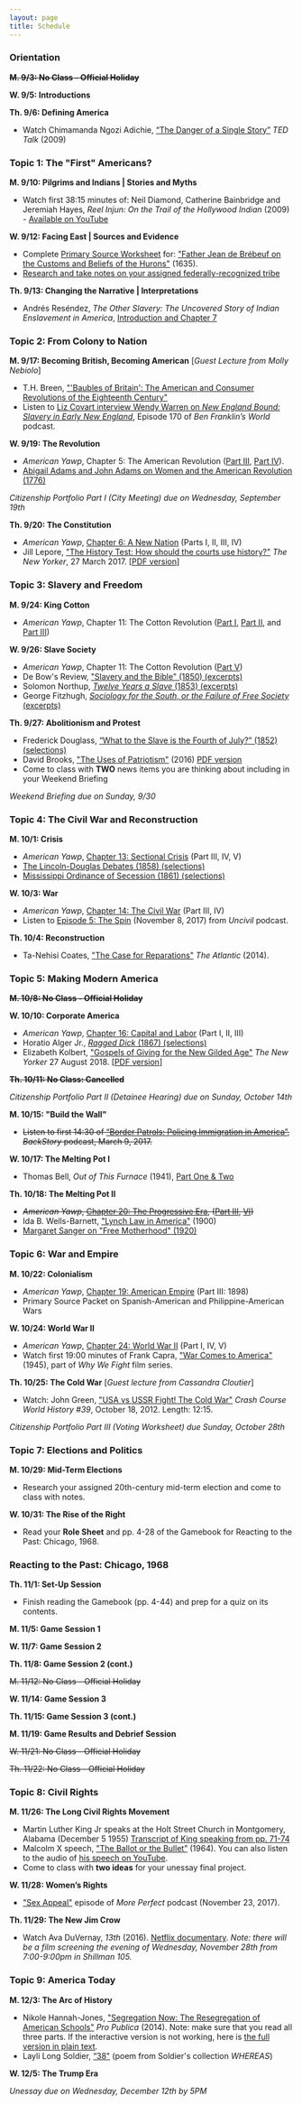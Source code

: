 ```yaml
---
layout: page
title: Schedule
---
```


### Orientation

~~**M. 9/3: No Class - Official Holiday**~~

**W. 9/5: Introductions**

**Th. 9/6: Defining America**
- Watch Chimamanda Ngozi Adichie, [“The Danger of a Single Story”](https://www.ted.com/talks/chimamanda_adichie_the_danger_of_a_single_story) *TED Talk* (2009) 

### Topic 1: The "First" Americans?

**M. 9/10: Pilgrims and Indians | Stories and Myths**
- Watch first 38:15 minutes of: Neil Diamond, Catherine Bainbridge and Jeremiah Hayes, *Reel Injun: On the Trail of the Hollywood Indian* (2009) - [Available on YouTube](https://www.youtube.com/watch?v=YNZBpn9asng)

**W. 9/12: Facing East | Sources and Evidence**
- Complete [Primary Source Worksheet]({{site.baseurl}}/downloads/primary-source-worksheet-basic.pdf) for: ["Father Jean de Brébeuf on the Customs and Beliefs of the Hurons"](https://www.dropbox.com/s/fds82wgs49xqk7k/DeBrebeuf_CustomsAndBeliefsOfTheHurons_1635.pdf?dl=0) (1635). 
- [Research and take notes on your assigned federally-recognized tribe]({{site.baseurl}}/downloads/federally-recognized-tribe-research.pdf)

**Th. 9/13: Changing the Narrative | Interpretations**
- Andrés Reséndez, *The Other Slavery: The Uncovered Story of Indian Enslavement in America*, [Introduction and Chapter 7](https://www.dropbox.com/s/yk2xalxr1ry0tty/Resendez_TheOtherSlavery_Intro_Ch7.pdf?dl=0)

### Topic 2: From Colony to Nation

**M. 9/17: Becoming British, Becoming American** [*Guest Lecture from Molly Nebiolo*]
- T.H. Breen, ["'Baubles of Britain': The American and Consumer Revolutions of the Eighteenth Century"](https://www.dropbox.com/s/3of4ae2w0k90bpe/Breen_BaublesOfBritain.pdf?dl=0)
- Listen to [Liz Covart interview Wendy Warren on *New England Bound: Slavery in Early New England*](https://www.benfranklinsworld.com/episode-170-wendy-warren-new-england-bound-slavery-early-new-england/), Episode 170 of *Ben Franklin’s World* podcast.

**W. 9/19: The Revolution**
- *American Yawp*, 	Chapter 5: The American Revolution ([Part III](http://www.americanyawp.com/text/05-the-american-revolution/#III_The_Causes_of_the_American_Revolution), [Part IV](http://www.americanyawp.com/text/05-the-american-revolution/#IV_Independence)).
- [Abigail Adams and John Adams on Women and the American Revolution (1776)](https://www.dropbox.com/s/nkvnu4aw7khvkw9/AbigailAndJohnAdams_1776.pdf?dl=0)

*Citizenship Portfolio Part I (City Meeting) due on Wednesday, September 19th*

**Th. 9/20: The Constitution**
- *American Yawp*, [Chapter 6: A New Nation](http://www.americanyawp.com/text/06-a-new-nation/) (Parts I, II, III, IV)
- Jill Lepore, ["The History Test: How should the courts use history?"](https://www.newyorker.com/magazine/2017/03/27/weaponizing-the-past) *The New Yorker*, 27 March 2017. [[PDF version](https://www.dropbox.com/s/rzzwjuitlcr85le/Lepore_The%20History%20Test%20%7C%20The%20New%20Yorker.pdf?dl=0)]

### Topic 3: Slavery and Freedom

**M. 9/24: King Cotton**
- *American Yawp*, Chapter 11: The Cotton Revolution ([Part I](http://www.americanyawp.com/text/11-the-cotton-revolution/#I_Introduction), [Part II](http://www.americanyawp.com/text/11-the-cotton-revolution/#IIThe_Importance_of_Cotton), and [Part III](http://www.americanyawp.com/text/11-the-cotton-revolution/#III_Cotton_and_Slavery))

**W. 9/26: Slave Society**
- *American Yawp*, Chapter 11: The Cotton Revolution ([Part V](http://www.americanyawp.com/text/11-the-cotton-revolution/#VSouthern_Cultures))
- De Bow's Review, ["Slavery and the Bible" (1850) (excerpts)](https://www.dropbox.com/s/fjpbaj6ci7w85ts/SlaveryAndTheBible_1850.pdf?dl=0)
- Solomon Northup, [*Twelve Years a Slave* (1853) (excerpts)](https://www.dropbox.com/s/7ruqc5sb1q3o5qz/SolomonNorthup_1853.pdf?dl=0)
- George Fitzhugh, [*Sociology for the South, or the Failure of Free Society* (excerpts)](http://www.americanyawp.com/reader/the-cotton-revolution/george-fitzhugh-argues-that-slavery-is-better-than-liberty-and-equality-1854/)

**Th. 9/27: Abolitionism and Protest**
- Frederick Douglass, [“What to the Slave is the Fourth of July?” (1852) (selections)](https://www.dropbox.com/s/dv5tiauwxif9o32/Douglass_WhatToTheSlaveIsTheFourthOfJuly_Excerpts.pdf?dl=0)
- David Brooks, ["The Uses of Patriotism"](https://www.nytimes.com/2016/09/16/opinion/the-uses-of-patriotism.html) (2016) [PDF version](https://www.dropbox.com/s/cvfheekctutdbcc/Brooks_The%20Uses%20of%20Patriotism.pdf?dl=0)
- Come to class with **TWO** news items you are thinking about including in your Weekend Briefing

*Weekend Briefing due on Sunday, 9/30*

### Topic 4: The Civil War and Reconstruction

**M. 10/1: Crisis**
- *American Yawp*, [Chapter 13: Sectional Crisis](http://www.americanyawp.com/text/13-the-sectional-crisis) (Part III, IV, V)
- [The Lincoln-Douglas Debates (1858) (selections)](https://www.dropbox.com/s/mlx9h2lw2o96uef/LincolnDouglassDebates_1858.pdf?dl=0)
- [Mississippi Ordinance of Secession (1861) (selections)](https://www.dropbox.com/s/lgmv9f4uxnp4vcl/MississippiOrdinanceOfSecession_1861.pdf?dl=0)

**W. 10/3: War**
- *American Yawp*, [Chapter 14: The Civil War](http://www.americanyawp.com/text/14-the-civil-war) (Part III, IV)
- Listen to [Episode 5: The Spin](http://www.gimletmedia.com/uncivil/the-spin#episode-player) (November 8, 2017) from *Uncivil* podcast.

**Th. 10/4: Reconstruction**
- Ta-Nehisi Coates, ["The Case for Reparations"](http://www.theatlantic.com/magazine/archive/2014/06/the-case-for-reparations/361631/) *The Atlantic* (2014).

### Topic 5: Making Modern America

~~**M. 10/8:  No Class - Official Holiday**~~

**W. 10/10: Corporate America**
- *American Yawp*, [Chapter 16: Capital and Labor](http://www.americanyawp.com/text/16-capital-and-labor) (Part I, II, III)
- Horatio Alger Jr., [*Ragged Dick* (1867) (selections)](https://www.dropbox.com/s/bg1j5vr713u6rci/Alger_RaggedDick_Excerpts.pdf?dl=0)
- Elizabeth Kolbert, ["Gospels of Giving for the New Gilded Age"](https://www.newyorker.com/magazine/2018/08/27/gospels-of-giving-for-the-new-gilded-age) *The New Yorker* 27 August 2018. [[PDF version](https://www.dropbox.com/s/r3mqdvzcgj456wq/Kolbert_Gospels%20of%20Giving%20for%20the%20New%20Gilded%20Age%20%7C%20The%20New%20Yorker.pdf?dl=0)]

~~**Th. 10/11: No Class: Cancelled**~~

*Citizenship Portfolio Part II (Detainee Hearing) due on Sunday, October 14th*

**M. 10/15: "Build the Wall"**
- ~~Listen to first 14:30 of [“Border Patrols: Policing Immigration in America”](http://backstoryradio.org/shows/border-patrols), *BackStory* podcast, March 9, 2017.~~

**W. 10/17: The Melting Pot I**
- Thomas Bell, *Out of This Furnace* (1941), [Part One & Two](https://www.dropbox.com/s/17civ56sdcifrv5/Bell_OutOfThisFurnace_Part1_Part2.pdf?dl=0)

**Th. 10/18: The Melting Pot II**
- ~~*American Yawp*, [Chapter 20: The Progressive Era](http://www.americanyawp.com/text/20-the-progressive-era/), ([Part III](http://www.americanyawp.com/text/20-the-progressive-era/#III_Womens_Movements), [VI](http://www.americanyawp.com/text/20-the-progressive-era/#VI_Jim_Crow_and_African_American_Life))~~
- Ida B. Wells-Barnett, ["Lynch Law in America"](http://etc.usf.edu/lit2go/pdf/passage/4375/civil-rights-and-conflict-in-the-united-states-selected-speeches-003-speech-on-lynch-law-in-america-given-by-ida-b-wells-in-chicago-illinois-january-1900.pdf) (1900) 
- [Margaret Sanger on "Free Motherhood" (1920)](https://www.dropbox.com/s/vebb8i97ttepedc/Sanger_FreeMotherhood.pdf?dl=0)

### Topic 6: War and Empire

**M. 10/22: Colonialism**
- *American Yawp*, [Chapter 19: American Empire](http://www.americanyawp.com/text/19-american-empire) (Part III: 1898)
- Primary Source Packet on Spanish-American and Philippine-American Wars

**W. 10/24: World War II**
- *American Yawp*, [Chapter 24: World War II](http://www.americanyawp.com/text/24-world-war-ii/) (Part I, IV, V)
- Watch first 19:00 minutes of Frank Capra, ["War Comes to America"](https://northeastern.userservices.exlibrisgroup.com/view/action/uresolver.do;jsessionid=6505B0C4CE9C004747604E650CE651A0.app03.na03.prod.alma.dc04.hosted.exlibrisgroup.com:1801?operation=resolveService&package_service_id=8793472070001401&institutionId=1401&customerId=1390) (1945), part of *Why We Fight* film series. 

**Th. 10/25: The Cold War** [*Guest lecture from Cassandra Cloutier*]
- Watch: John Green, ["USA vs USSR Fight! The Cold War"](https://www.youtube.com/watch?v=y9HjvHZfCUI) *Crash Course World History #39*, October 18, 2012. Length: 12:15.

*Citizenship Portfolio Part III (Voting Worksheet) due Sunday, October 28th*

### Topic 7: Elections and Politics

**M. 10/29: Mid-Term Elections**
- Research  your assigned 20th-century mid-term election and come to class with notes.

**W. 10/31: The Rise of the Right**
- Read your **Role Sheet** and pp. 4-28 of the Gamebook for Reacting to the Past: Chicago, 1968.

### Reacting to the Past: Chicago, 1968

**Th. 11/1: Set-Up Session**
- Finish reading the Gamebook (pp. 4-44) and prep for a quiz on its contents.

**M. 11/5: Game Session 1**

**W. 11/7: Game Session 2**

**Th. 11/8: Game Session 2 (cont.)**

~~M. 11/12: No Class - Official Holiday~~

**W. 11/14: Game Session 3**

**Th. 11/15: Game Session 3 (cont.)**

**M. 11/19: Game Results and Debrief Session**

~~W. 11/21: No Class - Official Holiday~~

~~Th. 11/22: No Class - Official Holiday~~ 

### Topic 8: Civil Rights

**M. 11/26: The Long Civil Rights Movement**
- Martin Luther King Jr speaks at the Holt Street Church in Montgomery, Alabama (December 5 1955) [Transcript of King speaking from pp. 71-74](http://okra.stanford.edu/transcription/document_images/Vol03Scans/71_5-Dec-1955_MIA%20Mass%20Meeting.pdf)
- Malcolm X speech, ["The Ballot or the Bullet”](http://www.blacklivesmattersyllabus.com/wp-content/uploads/2015/11/Malcolm-X-The-Ballot-or-the-Bullet.pdf) (1964). You can also listen to the audio of [his speech on YouTube](https://youtu.be/7oVW3HfzXkg).
- Come to class with **two ideas** for your unessay final project.

**W. 11/28: Women’s Rights**
- ["Sex Appeal"](https://www.wnycstudios.org/story/sex-appeal/) episode of *More Perfect* podcast (November 23, 2017).

**Th. 11/29: The New Jim Crow**
- Watch Ava DuVernay, *13th* (2016). [Netflix documentary](https://www.netflix.com/watch/80091741). *Note: there will be a film screening the evening of Wednesday, November 28th from 7:00-9:00pm in Shillman 105.*

### Topic 9: America Today

**M. 12/3: The Arc of History**
- Nikole Hannah-Jones, ["Segregation Now: The Resegregation of American Schools"](https://www.propublica.org/article/segregation-now-the-resegregation-of-americas-schools) *Pro Publica* (2014). Note: make sure that you read all three parts. If the interactive version is not working, here is [the full version in plain text](https://www.propublica.org/article/segregation-now-full-text).
- Layli Long Soldier, [“38"](https://onbeing.org/blog/layli-long-soldier-38/) (poem from Soldier's collection *WHEREAS*)

**W. 12/5: The Trump Era**

*Unessay due on Wednesday, December 12th by 5PM*
